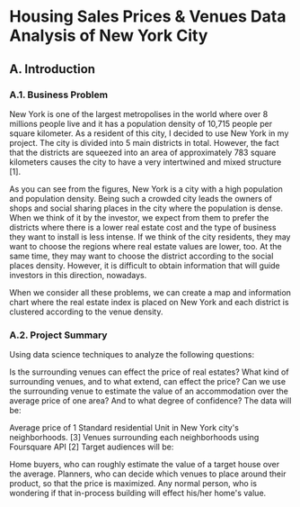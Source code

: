 # Housing Sales Prices & Venues Data Analysis of New York City
## A. Introduction
### A.1. Business Problem
New York is one of the largest metropolises in the world where over 8 millions people live and it has a population density of 10,715 people per square kilometer. As a resident of this city, I decided to use New York in my project. The city is divided into 5 main districts in total. However, the fact that the districts are squeezed into an area of approximately 783 square kilometers causes the city to have a very intertwined and mixed structure [1].

As you can see from the figures, New York is a city with a high population and population density. Being such a crowded city leads the owners of shops and social sharing places in the city where the population is dense. When we think of it by the investor, we expect from them to prefer the districts where there is a lower real estate cost and the type of business they want to install is less intense. If we think of the city residents, they may want to choose the regions where real estate values are lower, too. At the same time, they may want to choose the district according to the social places density. However, it is difficult to obtain information that will guide investors in this direction, nowadays.

When we consider all these problems, we can create a map and information chart where the real estate index is placed on New York and each district is clustered according to the venue density.

### A.2. Project Summary
Using data science techniques to analyze the following questions:

Is the surrounding venues can effect the price of real estates?
What kind of surrounding venues, and to what extend, can effect the price?
Can we use the surrounding venue to estimate the value of an accommodation over the average price of one area? And to what degree of confidence?
The data will be:

Average price of 1 Standard residential Unit in New York city's neighborhoods. [3]
Venues surrounding each neighborhoods using Foursquare API [2]
Target audiences will be:

Home buyers, who can roughly estimate the value of a target house over the average.
Planners, who can decide which venues to place around their product, so that the price is maximized.
Any normal person, who is wondering if that in-process building will effect his/her home's value.
